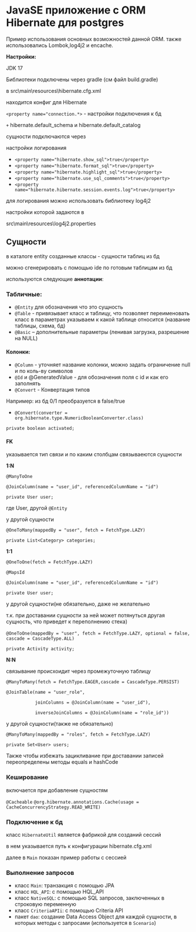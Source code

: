 # JavaSE приложение с ORM Hibernate для postgres

Пример использования основных возможностей данной ORM.
также использовались Lombok,log4j2 и encache.

**Настройки:**

JDK 17

Библиотеки подключены через gradle (см файл build.gradle)

в src\main\resources\hibernate.cfg.xml

находится конфиг для Hibernate

`<property name="connection.*>` - настройки подключения к бд

`+` hibernate.default_schema и hibernate.default_catalog

сущности подключаются через <mapping class=""/>

настройки логирования
- `<property name="hibernate.show_sql">true</property>`
- `<property name="hibernate.format_sql">true</property>`
- `<property name="hibernate.highlight_sql">true</property>`
- `<property name="hibernate.use_sql_comments">true</property>`
- `<property name="hibernate.hibernate.session.events.log">true</property>`

для логирования можно использовать библиотеку log4j2

настройки которой задаются в

src\main\resources\log4j2.properties


## Сущности
в каталоге entity созданные классы - сущности таблиц из бд

можно сгенерировать с помощью ide по готовым таблицам из бд

используются следующие **аннотации**:

### Табличные:
- `@Entity` для обозначения что это сущность
- `@Table` -  привязывает класс и таблицу, что позволяет переименовать класс в параметрах указываем к какой таблице относится (название таблицы, схема, бд)
- `@Basic` – дополнительные параметры (ленивая загрузка, разрешение на NULL)


#### Колонки:
- `@Column` - уточняет название колонки, можно задать ограничение null и по коль-ву символов
- `@Id` и @GeneratedValue - для обозначения поля с id и как его заполнять
- `@Convert` - Конвертация типов

Например: из бд 0/1 преобразуется в false/true
- `@Convert(converter = org.hibernate.type.NumericBooleanConverter.class)`

`private boolean activated;`

#### FK
указывается тип связи и по каким столбцам связываеются сущности

**1:N**

`@ManyToOne`  

`@JoinColumn(name = "user_id", referencedColumnName = "id")`  

`private User user;`

где User, другой `@Entity`

у другой сущности

`@OneToMany(mappedBy = "user", fetch = FetchType.LAZY)`  

`private List<Category> categories;`

**1:1**

`@OneToOne(fetch = FetchType.LAZY)`

`@MapsId`

`@JoinColumn(name = "user_id", referencedColumnName = "id")`

`private User user;`

у другой сущности(не обязательно, даже не желательно 

т.к. при доставании сущности за ней может потянуться другая сущность, что приведет к переполнению стека)

`@OneToOne(mappedBy = "user", fetch = FetchType.LAZY, optional = false,`
`          cascade = CascadeType.ALL)`

`private Activity activity;`


**N:N**

связывание происхоидит через промежуточную таблицу

`@ManyToMany(fetch = FetchType.EAGER,cascade = CascadeType.PERSIST)`

`@JoinTable(name = "user_role",`

`           joinColumns = @JoinColumn(name = "user_id"),`

`           inverseJoinColumns = @JoinColumn(name = "role_id"))`

у другой сущности(также не обязательно)

`@ManyToMany(mappedBy = "roles", fetch = FetchType.LAZY)`

`private Set<User> users;`


Также чтобы избежать зацикливание при доставании записей
переопределены методы equals и hashCode


### Кеширование
включается при добавление сущностям

`@Cacheable`
`@org.hibernate.annotations.Cache(usage = CacheConcurrencyStrategy.READ_WRITE)`


### Подключение к бд
класс `HibernateUtil` является фабрикой для созданий сессий

в нем указывается путь к конфигурации hibernate.cfg.xml

далее в `Main` показан пример работы с сессией

### Выполнение запросов
- класс `Main`: транзакция c помощью JPA
- класс `HQL_API`: c помощью HQL_API
- класс `NativeSQL`: с помощью SQL запросов, заключенных в строковую переменную
- класс `CriteriaAPIi`: с помощью Criteria API
- пакет `dao`: создание Data Access Object для каждой сущности, в которых методы с запросами
(используется в `Scenario`)
